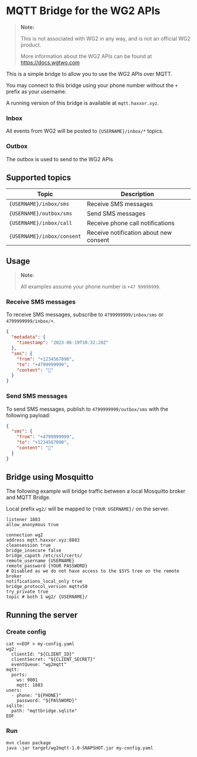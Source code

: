 # MQTT Bridge for the WG2 APIs

> **Note:**
>
>  This is not associated with WG2 in any way, and is not an official WG2 product.
>
>  More information about the WG2 APIs can be found at https://docs.wgtwo.com

This is a simple bridge to allow you to use the WG2 APIs over MQTT.

You may connect to this bridge using your phone number without the `+` prefix as your username.

A running version of this bridge is available at `mqtt.haxxor.xyz`.

### Inbox
All events from WG2 will be posted to `{USERNAME}/inbox/*` topics.

### Outbox
The outbox is used to send to the WG2 APIs 

## Supported topics

| Topic                      | Description                            |
|----------------------------|----------------------------------------|
| `{USERNAME}/inbox/sms`     | Receive SMS messages                   |
| `{USERNAME}/outbox/sms`    | Send SMS messages                      |
| `{USERNAME}/inbox/call`    | Receive phone call notifications       |
| `{USERNAME}/inbox/consent` | Receive notification about new consent |

## Usage

> **Note**:
> 
> All examples assume your phone number is `+47 99999999`.

### Receive SMS messages

To receive SMS messages, subscribe to `4799999999/inbox/sms` or `4799999999/inbox/+`.

```json
{
  "metadata": {
    "timestamp": "2023-06-19T10:32:20Z"
  },
  "sms": {
    "from": "+1234567890",
    "to": "+4799999999",
    "content": "💜"
  }
}
```

### Send SMS messages
To send SMS messages, publish to `4799999999/outbox/sms` with the following payload:

```json
{
  "sms": {
    "from": "+4799999999",
    "to": "+1234567890",
    "content": "💜"
  }
}
```

## Bridge using Mosquitto
The following example will bridge traffic between a local Mosquitto broker and MQTT Bridge.

Local prefix `wg2/` will be mapped to `{YOUR USERNAME}/` on the server.

```
listener 1883
allow_anonymous true

connection wg2
address mqtt.haxxor.xyz:8883
cleansession true
bridge_insecure false
bridge_capath /etc/ssl/certs/
remote_username {USERNAME}
remote_password {YOUR PASSWORD}
# Disabled as we do not have access to the $SYS tree on the remote broker
notifications_local_only true
bridge_protocol_version mqttv50
try_private true
topic # both 1 wg2/ {USERNAME}/
```

## Running the server

### Create config

```shell
cat <<EOF > my-config.yaml
wg2:
  clientId: "${CLIENT_ID}"
  clientSecret: "${CLIENT_SECRET}"
  eventQueue: "wg2mqtt"
mqtt:
  ports:
    ws: 9001
    mqtt: 1883
users:
  - phone: "${PHONE}"
    password: "${PASSWORD}"
sqlite:
  path: "mqttbridge.sqlite"
EOF
```

### Run

```shell
mvn clean package
java -jar target/wg2mqtt-1.0-SNAPSHOT.jar my-config.yaml
```
